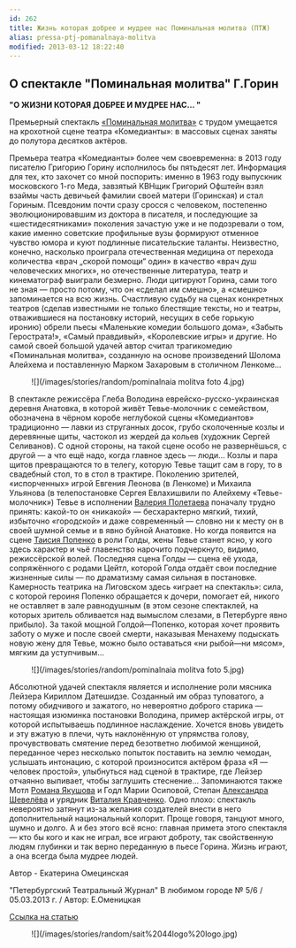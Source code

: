 ```yaml
---
id: 262
title: Жизнь которая добрее и мудрее нас Поминальная молитва (ПТЖ)
alias: pressa-ptj-pomanalnaya-molitva
modified: 2013-03-12 18:22:40
---
```


## О спектакле "Поминальная молитва" Г.Горин

**"О ЖИЗНИ КОТОРАЯ ДОБРЕЕ И МУДРЕЕ НАС… "**

Премьерный спектакль [«Поминальная молитва»](97-pominalnaia-molitva.html) с трудом умещается на крохотной сцене театра «Комедианты»: в массовых сценах заняты до полутора десятков актёров.

Премьера театра «Комедианты» более чем своевременна: в 2013 году писателю Григорию Горину исполнилось бы пятьдесят лет. Информация для тех, кто захочет со мной поспорить: именно в 1963 году выпускник московского 1-го Меда, завзятый КВНщик Григорий Офштейн взял взаймы часть девичьей фамилии своей матери (Горинская) и стал Гориным. Псевдоним почти сразу сросся с человеком, постепенно эволюционировавшим из доктора в писателя, и последующие за «шестидесятниками» поколения зачастую уже и не подозревали о том, какие именно советские профильные вузы формируют отменное чувство юмора и куют подлинные писательские таланты. Неизвестно, конечно, насколько проиграла отечественная медицина от перехода количества «врач „скорой помощи“ один» в качество «врач душ человеческих многих», но отечественные литература, театр и кинематограф выиграли безмерно. Люди цитируют Горина, сами того не зная — просто потому, что он «сделал им смешно», а «смешно» запоминается на всю жизнь. Счастливую судьбу на сценах конкретных театров (сделав известными не только блестящие тексты, но и театры, отважившиеся на постановку историй, несущих в себе горькую иронию) обрели пьесы «Маленькие комедии большого дома», «Забыть Герострата!», «Самый правдивый», «Королевские игры» и другие. Но самой своей большой удачей автор считал трагикомедию «Поминальная молитва», созданную на основе произведений Шолома Алейхема и поставленную Марком Захаровым в столичном Ленкоме…

<figure>
![](/images/stories/random/pominalnaia molitva foto 4.jpg)
</figure>

В спектакле режиссёра Глеба Володина еврейско-русско-украинская деревня Анатовка, в которой живёт Тевье-молочник с семейством, обозначена в чёрном коробе неглубокой сцены «Комедиантов» традиционно — лавки из струганных досок, грубо сколоченные козлы и деревянные щиты, частокол из жердей да кольев (художник Сергей Селиванов). С одной стороны, на такой сцене особо не развернёшься, с другой — а что ещё надо, когда главное здесь — люди… Козлы и пара щитов превращаются то в телегу, которую Тевье тащит сам в гору, то в свадебный стол, то в стол в трактире. Поколению зрителей, «испорченных» игрой Евгения Леонова (в Ленкоме) и Михаила Ульянова (в телепостановке Сергея Евлахишвили по Алейхему «Тевье-молочник») Тевье в исполнении [Валерия Полетаева](82-valerii-poletaev.html) поначалу трудно принять: какой-то он «никакой» — бесхарактерно мягкий, тихий, избыточно «городской» и даже современный — словно ни к месту он в своей шумной семье и в явно буйной Анатовке. Но когда появится на сцене [Таисия Попенко](26-popenko-taisija.html) в роли Голды, жены Тевье станет ясно, у кого здесь характер и чьё главенство нарочито подчеркнуто, видимо, режиссёрской волей. Последняя сцена Голды — сцена её ухода, сопряжённого с родами Цейтл, которой Голда отдаёт свои последние жизненные силы — по драматизму самая сильная в постановке. Камерность театрика на Лиговском здесь «играет на спектакль»: сила, с которой героиня Попенко обращается к дочери, помогает ей, никого не оставляет в зале равнодушным (в этом сезоне спектаклей, на которых зритель обливается над вымыслом слезами, в Петербурге явно прибыло). За такой мощной Голдой—Попенко, которая хочет проявить заботу о муже и после своей смерти, наказывая Менахему подыскать новую жену для Тевье, можно было оставаться «ни рыбой—ни мясом», мягким да уступчивым…

<figure>
![](/images/stories/random/pominalnaia molitva foto 5.jpg)
</figure>

Абсолютной удачей спектакля является и исполнение роли мясника Лейзера Кириллом Датешидзе. Созданный им образ туповатого, а потому обидчивого и зажатого, но невероятно доброго старика — настоящая изюминка постановки Володина, пример актёрской игры, от которой испытываешь подлинное наслаждение. Хочется вновь увидеть и эту вжатую в плечи, чуть наклонённую от упрямства голову, прочувствовать смятение перед безответно любимой женщиной, переданное через несколько попыток поставить на землю чемодан, услышать интонацию, с которой произносится актёром фраза «Я — человек простой», улыбнуться над сценой в трактире, где Лейзер отчаянно выпивает, чтобы заглушить стеснение… Запоминаются также Мотл [Романа Якушова](88-roman-yakushov.html) и Годл Марии Осиповой, Степан [Александра Шевелёва](87-aleksandr-shevelov.html) и урядник [Виталия Кравченко](66-vitalii-kravchenko.html). Одно плохо: спектакль невероятно затянут из-за желания создателей внести в него дополнительный национальный колорит. Проще говоря, танцуют много, шумно и долго. А и без этого всё ясно: главная примета этого спектакля — кто бы кого и как не играл, все играют доброту, так свойственную людям глубинки и так верно переданную в пьесе Горина. Жизнь играют, а она всегда была мудрее людей.

Автор - Екатерина Омецинская

"Петербургский Театральный Журнал" В любимом городе № 5/6 / 05.03.2013 г. / Автор: Е.Оменицкая

[Ссылка на статью](http://ptj.spb.ru/pressa/o-zhizni-kotoraya-dobree-i-mudree-nas/)

<figure>
![](/images/stories/random/sait%2044logo%20logo.jpg)
</figure>


